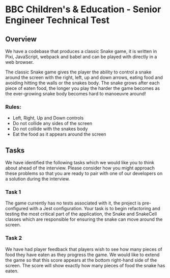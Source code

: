 # BBC Children's & Education - Senior Engineer Technical Test

## Overview
We have a codebase that produces a classic Snake game, it is written in Pixi, JavaScript, webpack and babel and can be played with directly in a web browser.

The classic Snake game gives the player the ability to control a snake around the screen with the right, left, up and down arrows, eating food and avoiding hitting the walls or the snakes body. The snake grows after each piece of eaten food, the longer you play the harder the game becomes as the ever-growing snake body becomes hard to manoeuvre around!

### Rules:
* Left, Right, Up and Down controls
* Do not collide any sides of the screen
* Do not collide with the snakes body
* Eat the food as it appears around the screen

## Tasks

We have identified the following tasks which we would like you to think about ahead of the interview. Please consider how you might approach these problems so that you are ready to pair with one of our developers on a solution during the interview.

### Task 1
The game currently has no tests associated with it, the project is pre-configured with a Jest configuration. Your task is to begin refactoring and testing the most critical part of the application, the Snake and SnakeCell classes which are responsible for ensuring the snake can move around the screen.

### Task 2
We have had player feedback that players wish to see how many pieces of food they have eaten as they progress the game. We would like to extend the game so that this score appears at the bottom right-hand side of the screen. The score will show exactly how many pieces of food the snake has eaten.
